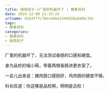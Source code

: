```yaml
---
title: 搞笑段子->厂里的机器坏了 | 糗事百科
date: 2019-12-08 21:33:24
urlname: 0164ff7c76ec46be2244d38ada89c19c
tags: 
- 糗事百科
categories:
- 糗事百科
- 搞笑段子
---
```

厂里的机器坏了，无法测试香肠的口感和硬度。

身为品检的喵小萌，带着两根香肠进更衣室了。

一会儿出来说：猪肉肠口感刚好，鸡肉肠的硬度不够。

科长叹道：你这哪是品检啊，明明是吕检！


